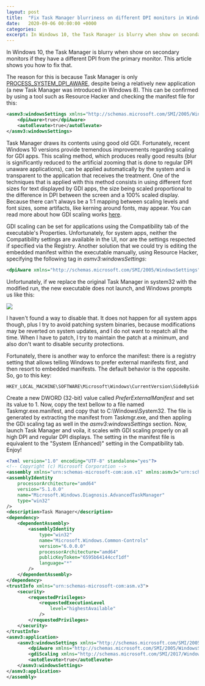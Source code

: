 ```yaml
---
layout: post
title:  "Fix Task Manager blurriness on different DPI monitors in Windows 10"
date:   2020-09-06 00:00:00 +0000
categories: 
excerpt: In Windows 10, the Task Manager is blurry when show on secondary monitors if they have a different DPI from the primary monitor. This article shows you how to fix that.
---
```


In Windows 10, the Task Manager is blurry when show on secondary monitors if they have a different DPI from the primary monitor. This article shows you how to fix that.

The reason for this is because Task Manager is only [PROCESS\_SYSTEM\_DPI\_AWARE](https://docs.microsoft.com/en-us/windows/win32/api/shellscalingapi/ne-shellscalingapi-process_dpi_awareness), despite being a relatively new application (a new Task Manager was introduced in Windows 8). This can be confirmed by using a tool such as Resource Hacker and checking the manifest file for this:

```xml
<asmv3:windowsSettings xmlns="http://schemas.microsoft.com/SMI/2005/WindowsSettings">
    <dpiAware>true</dpiAware>
    <autoElevate>true</autoElevate>
</asmv3:windowsSettings>
```
Task Manager draws its contents using good old GDI. Fortunately, recent Windows 10 versions provide tremendous improvements regarding scaling for GDI apps. This scaling method, which produces really good results (blur is significantly reduced to the artificial zooming that is done to regular DPI unaware applications), can be applied automatically by the system and is transparent to the application that receives the treatment. One of the techniques that is applied with this method consists in using different font sizes for text displayed by GDI apps, the size being scaled proportional to the difference in DPI between the screen and a 100% scaled display. Because there can't always be a 1:1 mapping between scaling levels and font sizes, some artifacts, like kerning around fonts, may appear. You can read more about how GDI scaling works [here](https://blogs.windows.com/windowsdeveloper/2017/05/19/improving-high-dpi-experience-gdi-based-desktop-apps/).

GDI scaling can be set for applications using the Compatibility tab of the executable's Properties. Unfortunately, for system apps, neither the Compatibility settings are available in the UI, nor are the settings respected if specified via the Registry. Another solution that we could try is editing the embedded manifest within the executable manually, using Resource Hacker, specifying the following tag in *asmv3:windowsSettings*:

```xml
<dpiAware xmlns="http://schemas.microsoft.com/SMI/2005/WindowsSettings">false</dpiAware>
```

Unfortunately, if we replace the original Task Manager in system32 with the modified run, the new executable does not launch, and Windows prompts us like this:

![](https://i1.wp.com/www.winhelponline.com/blog/wp-content/uploads/2017/10/defender-app-block-downloads.png?resize=812.5%2C429&quality=100&ssl=1)

I haven't found a way to disable that. It does not happen for all system apps though, plus I try to avoid patching system binaries, because modifications may be reverted on system updates, and I do not want to repatch all the time. When I have to patch, I try to maintain the patch at a minimum, and also don't want to disable security protections.

Fortunately, there is another way to enforce the manifest: there is a registry setting that allows telling Windows to prefer external manifests first, and then resort to embedded manifests. The default behavior is the opposite. So, go to this key:

```
HKEY_LOCAL_MACHINE\SOFTWARE\Microsoft\Windows\CurrentVersion\SideBySide
```

Create a new DWORD (32-bit) value called *PreferExternalManifest* and set its value to 1. Now, copy the text bellow to a file named Taskmgr.exe.manifest, and copy that to C:\Windows\System32. The file is generated by extracting the manifest from Taskmgr.exe, and then appling the GDi scaling tag as well in the *asmv3:windowsSettings* section. Now, launch Task Manager and voila, it scales with GDI scaling properly on all high DPI and regular DPI displays. The setting in the manifest file is equivalent to the "System (Enhanced)" setting in the Compatibility tab. Enjoy!

```xml
<?xml version="1.0" encoding="UTF-8" standalone="yes"?>
<!-- Copyright (c) Microsoft Corporation -->
<assembly xmlns="urn:schemas-microsoft-com:asm.v1" xmlns:asmv3="urn:schemas-microsoft-com:asm.v3" manifestVersion="1.0">
<assemblyIdentity
    processorArchitecture="amd64"
    version="5.1.0.0"
    name="Microsoft.Windows.Diagnosis.AdvancedTaskManager"
    type="win32"
/>
<description>Task Manager</description>
<dependency>
    <dependentAssembly>
        <assemblyIdentity
            type="win32"
            name="Microsoft.Windows.Common-Controls"
            version="6.0.0.0"
            processorArchitecture="amd64"
            publicKeyToken="6595b64144ccf1df"
            language="*"
        />
    </dependentAssembly>
</dependency>
<trustInfo xmlns="urn:schemas-microsoft-com:asm.v3">
    <security>
        <requestedPrivileges>
            <requestedExecutionLevel
                level="highestAvailable"
            />
        </requestedPrivileges>
    </security>
</trustInfo>
<asmv3:application>
    <asmv3:windowsSettings xmlns="http://schemas.microsoft.com/SMI/2005/WindowsSettings">
	    <dpiAware xmlns="http://schemas.microsoft.com/SMI/2005/WindowsSettings">true</dpiAware>
        <gdiScaling xmlns="http://schemas.microsoft.com/SMI/2017/WindowsSettings">true</gdiScaling>
        <autoElevate>true</autoElevate>
    </asmv3:windowsSettings>
</asmv3:application>
</assembly>
```
